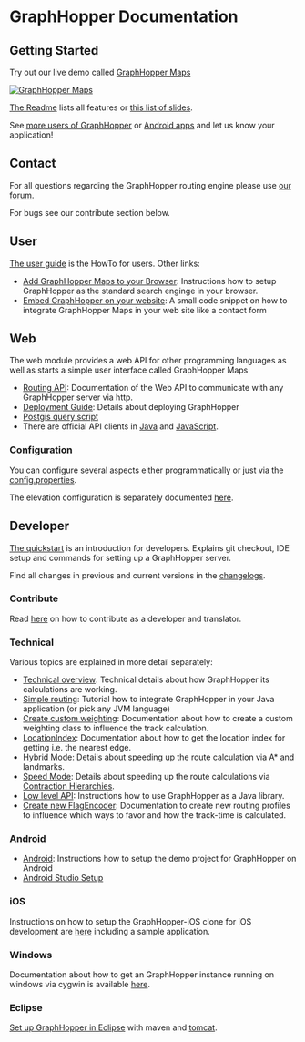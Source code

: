 # GraphHopper Documentation

## Getting Started

Try out our live demo called [GraphHopper Maps](https://graphhopper.com/maps)

 [![GraphHopper Maps](https://karussell.files.wordpress.com/2014/12/graphhopper-maps-0-4-preview.png)](https://graphhopper.com/maps)

[The Readme](../README.md#features) lists all features or [this list of slides](https://graphhopper.com/public/slides/).

See [more users of GraphHopper](https://graphhopper.com/#usecases) or [Android apps](./android/index.md#apps) and let us know your application!

## Contact

For all questions regarding the GraphHopper routing engine please use [our forum](https://discuss.graphhopper.com). 

For bugs see our contribute section below.

## User

[The user guide](./web/quickstart.md) is the HowTo for users. Other links:

 * [Add GraphHopper Maps to your Browser](./web/open-search.md): Instructions how to setup GraphHopper as the standard search enginge in your browser.
 * [Embed GraphHopper on your website](https://github.com/karussell/graphhopper-embed-form): A small code snippet on how to integrate GraphHopper Maps in your web site like a contact form

## Web

The web module provides a web API for other programming languages as well as starts a simple user interface called GraphHopper Maps

 * [Routing API](./web/api-doc.md): Documentation of the Web API to communicate with any GraphHopper server via http.
 * [Deployment Guide](./core/deploy.md): Details about deploying GraphHopper
 * [Postgis query script](../core/files/postgis)
 * There are official API clients in [Java](https://github.com/graphhopper/directions-api-java-client/) and [JavaScript](https://github.com/graphhopper/directions-api-js-client).

### Configuration

You can configure several aspects either programmatically or just via the [config.properties](../config-example.properties).

The elevation configuration is separately documented [here](./core/elevation.md).

## Developer

[The quickstart](./core/quickstart-from-source.md) is an introduction for developers. Explains git checkout, IDE setup and commands for setting up a GraphHopper server.

Find all changes in previous and current versions in the [changelogs](../core/files/changelogs.txt).

### Contribute

Read [here](../.github/CONTRIBUTING.md) on how to contribute as a developer and translator.

### Technical

Various topics are explained in more detail separately:

 * [Technical overview](./core/technical.md): Technical details about how GraphHopper its calculations are working.
 * [Simple routing](./core/routing.md): Tutorial how to integrate GraphHopper in your Java application (or pick any JVM language)
 * [Create custom weighting](./core/weighting.md): Documentation about how to create a custom weighting class to influence the track calculation.
 * [LocationIndex](./core/location-index.md): Documentation about how to get the location index for getting i.e. the nearest edge. 
 * [Hybrid Mode](./core/landmarks.md): Details about speeding up the route calculation via A* and landmarks.
 * [Speed Mode](./core/ch.md): Details about speeding up the route calculations via [Contraction Hierarchies](http://en.wikipedia.org/wiki/Contraction_hierarchies).
 * [Low level API](./core/low-level-api.md): Instructions how to use GraphHopper as a Java library.
 * [Create new FlagEncoder](./core/create-new-flagencoder.md): Documentation to create new routing profiles to influence which ways to favor and how the track-time is calculated.

### Android

 * [Android](./android/index.md): Instructions how to setup the demo project for GraphHopper on Android
 * [Android Studio Setup](./android/android-studio-setup.md)

### iOS

Instructions on how to setup the GraphHopper-iOS clone for iOS development are [here](https://github.com/graphhopper/graphhopper-ios/)
including a sample application.

### Windows

Documentation about how to get an GraphHopper instance running on windows via cygwin is available [here](./core/windows-setup.md).

### Eclipse

[Set up GraphHopper in Eclipse](./core/eclipse-setup.md) with maven and [tomcat](./core/eclipse-tomcat-setup.md).

